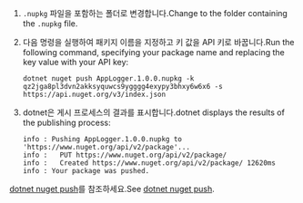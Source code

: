 1. <span data-ttu-id="fbf42-101">`.nupkg` 파일을 포함하는 폴더로 변경합니다.</span><span class="sxs-lookup"><span data-stu-id="fbf42-101">Change to the folder containing the `.nupkg` file.</span></span>

1. <span data-ttu-id="fbf42-102">다음 명령을 실행하여 패키지 이름을 지정하고 키 값을 API 키로 바꿉니다.</span><span class="sxs-lookup"><span data-stu-id="fbf42-102">Run the following command, specifying your package name and replacing the key value with your API key:</span></span>

    ```cli
    dotnet nuget push AppLogger.1.0.0.nupkg -k qz2jga8pl3dvn2akksyquwcs9ygggg4exypy3bhxy6w6x6 -s https://api.nuget.org/v3/index.json
    ```

1. <span data-ttu-id="fbf42-103">dotnet은 게시 프로세스의 결과를 표시합니다.</span><span class="sxs-lookup"><span data-stu-id="fbf42-103">dotnet displays the results of the publishing process:</span></span>

    ```output
    info : Pushing AppLogger.1.0.0.nupkg to 'https://www.nuget.org/api/v2/package'...
    info :   PUT https://www.nuget.org/api/v2/package/
    info :   Created https://www.nuget.org/api/v2/package/ 12620ms
    info : Your package was pushed.
    ```

<span data-ttu-id="fbf42-104">[dotnet nuget push](/dotnet/core/tools/dotnet-nuget-push)를 참조하세요.</span><span class="sxs-lookup"><span data-stu-id="fbf42-104">See [dotnet nuget push](/dotnet/core/tools/dotnet-nuget-push).</span></span>
